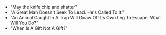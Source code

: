 - "May the knife chip and shatter"
- "A Great Man Doesn't Seek To Lead.  He's Called To It."
- "An Animal Caught In A Trap Will Gnaw Off Its Own Leg To Escape. What Will You Do?"
- "When Is A Gift Not A Gift?"
